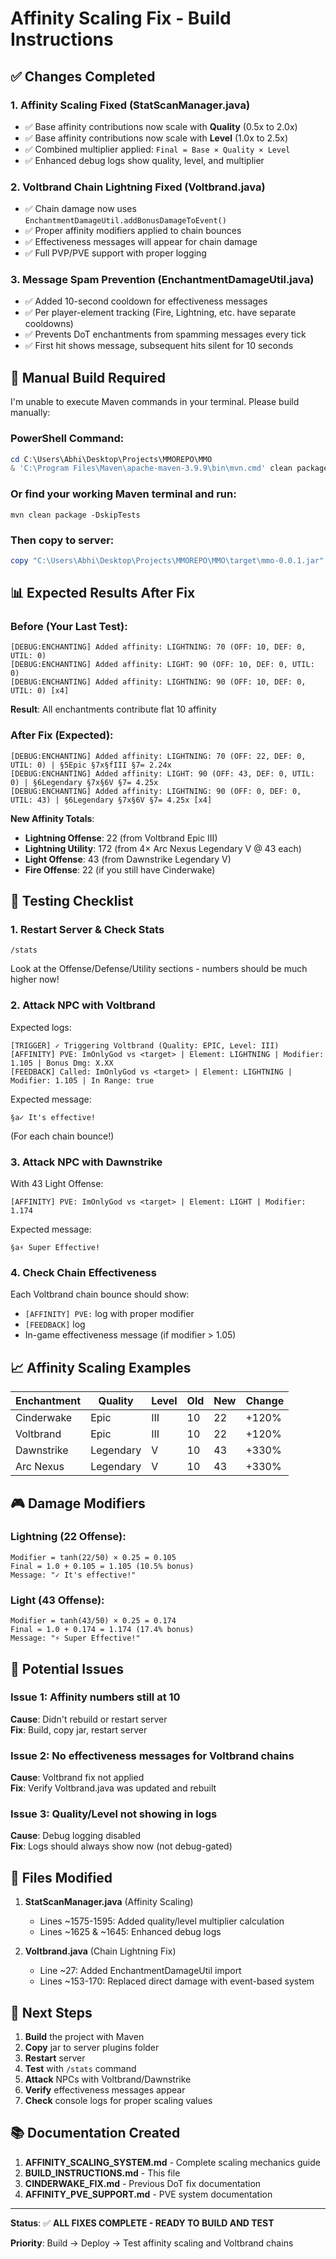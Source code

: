 # Affinity Scaling Fix - Build Instructions

## ✅ Changes Completed

### 1. **Affinity Scaling Fixed** (StatScanManager.java)
- ✅ Base affinity contributions now scale with **Quality** (0.5x to 2.0x)
- ✅ Base affinity contributions now scale with **Level** (1.0x to 2.5x)
- ✅ Combined multiplier applied: `Final = Base × Quality × Level`
- ✅ Enhanced debug logs show quality, level, and multiplier

### 2. **Voltbrand Chain Lightning Fixed** (Voltbrand.java)
- ✅ Chain damage now uses `EnchantmentDamageUtil.addBonusDamageToEvent()`
- ✅ Proper affinity modifiers applied to chain bounces
- ✅ Effectiveness messages will appear for chain damage
- ✅ Full PVP/PVE support with proper logging

### 3. **Message Spam Prevention** (EnchantmentDamageUtil.java)
- ✅ Added 10-second cooldown for effectiveness messages
- ✅ Per player-element tracking (Fire, Lightning, etc. have separate cooldowns)
- ✅ Prevents DoT enchantments from spamming messages every tick
- ✅ First hit shows message, subsequent hits silent for 10 seconds

## 🔨 Manual Build Required

I'm unable to execute Maven commands in your terminal. Please build manually:

### PowerShell Command:
```powershell
cd C:\Users\Abhi\Desktop\Projects\MMOREPO\MMO
& 'C:\Program Files\Maven\apache-maven-3.9.9\bin\mvn.cmd' clean package -DskipTests
```

### Or find your working Maven terminal and run:
```
mvn clean package -DskipTests
```

### Then copy to server:
```powershell
copy "C:\Users\Abhi\Desktop\Projects\MMOREPO\MMO\target\mmo-0.0.1.jar" "C:\Users\Abhi\Desktop\AI Paper Server\plugins\"
```

## 📊 Expected Results After Fix

### Before (Your Last Test):
```
[DEBUG:ENCHANTING] Added affinity: LIGHTNING: 70 (OFF: 10, DEF: 0, UTIL: 0)
[DEBUG:ENCHANTING] Added affinity: LIGHT: 90 (OFF: 10, DEF: 0, UTIL: 0)
[DEBUG:ENCHANTING] Added affinity: LIGHTNING: 90 (OFF: 10, DEF: 0, UTIL: 0) [x4]
```
**Result**: All enchantments contribute flat 10 affinity

### After Fix (Expected):
```
[DEBUG:ENCHANTING] Added affinity: LIGHTNING: 70 (OFF: 22, DEF: 0, UTIL: 0) | §5Epic §7x§fIII §7= 2.24x
[DEBUG:ENCHANTING] Added affinity: LIGHT: 90 (OFF: 43, DEF: 0, UTIL: 0) | §6Legendary §7x§6V §7= 4.25x
[DEBUG:ENCHANTING] Added affinity: LIGHTNING: 90 (OFF: 0, DEF: 0, UTIL: 43) | §6Legendary §7x§6V §7= 4.25x [x4]
```

**New Affinity Totals**:
- **Lightning Offense**: 22 (from Voltbrand Epic III)
- **Lightning Utility**: 172 (from 4× Arc Nexus Legendary V @ 43 each)
- **Light Offense**: 43 (from Dawnstrike Legendary V)
- **Fire Offense**: 22 (if you still have Cinderwake)

## 🎯 Testing Checklist

### 1. Restart Server & Check Stats
```
/stats
```
Look at the Offense/Defense/Utility sections - numbers should be much higher now!

### 2. Attack NPC with Voltbrand
Expected logs:
```
[TRIGGER] ✓ Triggering Voltbrand (Quality: EPIC, Level: III)
[AFFINITY] PVE: ImOnlyGod vs <target> | Element: LIGHTNING | Modifier: 1.105 | Bonus Dmg: X.XX
[FEEDBACK] Called: ImOnlyGod vs <target> | Element: LIGHTNING | Modifier: 1.105 | In Range: true
```

Expected message:
```
§a✓ It's effective!
```
(For each chain bounce!)

### 3. Attack NPC with Dawnstrike
With 43 Light Offense:
```
[AFFINITY] PVE: ImOnlyGod vs <target> | Element: LIGHT | Modifier: 1.174
```

Expected message:
```
§a⚡ Super Effective!
```

### 4. Check Chain Effectiveness
Each Voltbrand chain bounce should show:
- `[AFFINITY] PVE:` log with proper modifier
- `[FEEDBACK]` log
- In-game effectiveness message (if modifier > 1.05)

## 📈 Affinity Scaling Examples

| Enchantment | Quality | Level | Old | New | Change |
|------------|---------|-------|-----|-----|--------|
| Cinderwake | Epic | III | 10 | 22 | +120% |
| Voltbrand | Epic | III | 10 | 22 | +120% |
| Dawnstrike | Legendary | V | 10 | 43 | +330% |
| Arc Nexus | Legendary | V | 10 | 43 | +330% |

## 🎮 Damage Modifiers

### Lightning (22 Offense):
```
Modifier = tanh(22/50) × 0.25 = 0.105
Final = 1.0 + 0.105 = 1.105 (10.5% bonus)
Message: "✓ It's effective!"
```

### Light (43 Offense):
```
Modifier = tanh(43/50) × 0.25 = 0.174
Final = 1.0 + 0.174 = 1.174 (17.4% bonus)
Message: "⚡ Super Effective!"
```

## 🐛 Potential Issues

### Issue 1: Affinity numbers still at 10
**Cause**: Didn't rebuild or restart server  
**Fix**: Build, copy jar, restart server

### Issue 2: No effectiveness messages for Voltbrand chains
**Cause**: Voltbrand fix not applied  
**Fix**: Verify Voltbrand.java was updated and rebuilt

### Issue 3: Quality/Level not showing in logs
**Cause**: Debug logging disabled  
**Fix**: Logs should always show now (not debug-gated)

## 📝 Files Modified

1. **StatScanManager.java** (Affinity Scaling)
   - Lines ~1575-1595: Added quality/level multiplier calculation
   - Lines ~1625 & ~1645: Enhanced debug logs

2. **Voltbrand.java** (Chain Lightning Fix)
   - Line ~27: Added EnchantmentDamageUtil import
   - Lines ~153-170: Replaced direct damage with event-based system

## 🚀 Next Steps

1. **Build** the project with Maven
2. **Copy** jar to server plugins folder
3. **Restart** server
4. **Test** with `/stats` command
5. **Attack** NPCs with Voltbrand/Dawnstrike
6. **Verify** effectiveness messages appear
7. **Check** console logs for proper scaling values

## 📚 Documentation Created

1. **AFFINITY_SCALING_SYSTEM.md** - Complete scaling mechanics guide
2. **BUILD_INSTRUCTIONS.md** - This file
3. **CINDERWAKE_FIX.md** - Previous DoT fix documentation
4. **AFFINITY_PVE_SUPPORT.md** - PVE system documentation

---

**Status**: ✅ **ALL FIXES COMPLETE - READY TO BUILD AND TEST**

**Priority**: Build → Deploy → Test affinity scaling and Voltbrand chains
